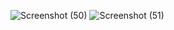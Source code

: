 ![Screenshot (50)](https://user-images.githubusercontent.com/110813814/201677677-ace61d67-f3de-42dc-b419-19baca417ef5.png)
![Screenshot (51)](https://user-images.githubusercontent.com/110813814/201677685-406eece1-a602-460d-8fb0-8ac889072d98.png)
